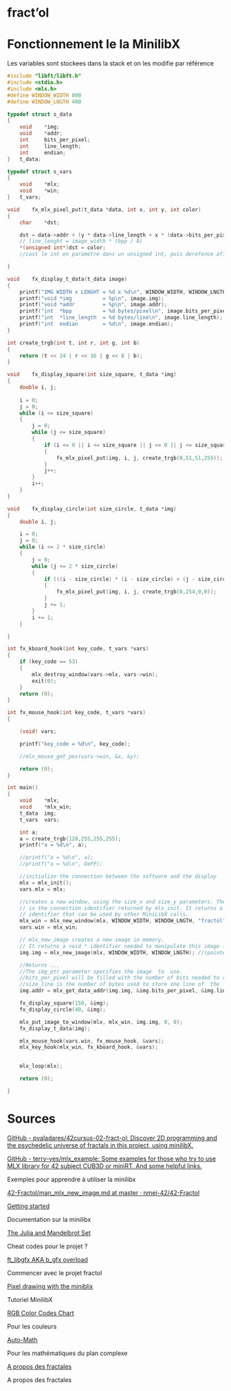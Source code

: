 # fract’ol

# Fonctionnement le la MinilibX

Les variables sont stockees dans la stack et on les modifie par référence 

```c
#include "libft/libft.h"
#include <stdio.h>
#include <mlx.h>
#define WINDOW_WIDTH 800
#define WINDOW_LNGTH 400

typedef struct s_data
{
    void    *img;
    void    *addr;
    int     bits_per_pixel;
    int     line_length;
    int     endian;
}   t_data;

typedef struct s_vars
{
    void    *mlx;
    void    *win;
}   t_vars;

void    fx_mlx_pixel_put(t_data *data, int x, int y, int color)
{
    char    *dst;

    dst = data->addr + (y * data->line_length + x * (data->bits_per_pixel / 8));
    // line_lenght = image_width * (bpp / 8)
    *(unsigned int*)dst = color;
    //cast le int en parametre dans un unsigned int, puis derefence afin d'asigner la valeur de color a dst

}

void    fx_display_t_data(t_data image)
{
    printf("IMG WIDTH x LENGHT = %d x %d\n", WINDOW_WIDTH, WINDOW_LNGTH);
    printf("void *img          = %p\n", image.img);
    printf("void *addr         = %p\n", image.addr);
    printf("int  *bpp          = %d bytes/pixel\n", image.bits_per_pixel);
    printf("int  *line_length  = %d bytes/line\n", image.line_length);
    printf("int  endian        = %d\n", image.endian);
}

int	create_trgb(int t, int r, int g, int b)
{
	return (t << 24 | r << 16 | g << 8 | b);
}

void    fx_display_square(int size_square, t_data *img)
{
    double i, j;
    
    i = 0;
    j = 0;
    while (i <= size_square)
    {
        j = 0;
        while (j <= size_square)
        {
            if (i <= 0 || i <= size_square || j <= 0 || j <= size_square)
            {
                fx_mlx_pixel_put(img, i, j, create_trgb(0,51,51,255));
            }
            j++;
        }  
        i++;
    }
}

void    fx_display_circle(int size_circle, t_data *img)
{
    double i, j;

    i = 0;
    j = 0;
    while (i <= 2 * size_circle)
    {
        j = 0;
        while (j <= 2 * size_circle)
        {
            if (((i - size_circle) * (i - size_circle) + (j - size_circle) * (j - size_circle)) == (size_circle * size_circle))
            {
                fx_mlx_pixel_put(img, i, j, create_trgb(0,254,0,0));
            }
            j += 1;
        }  
        i += 1;
    }

}

int fx_kboard_hook(int key_code, t_vars *vars)
{
    if (key_code == 53)
    {
        mlx_destroy_window(vars->mlx, vars->win);
        exit(0);
    }
    return (0);
}

int fx_mouse_hook(int key_code, t_vars *vars)
{

    (void) vars;

    printf("key_code = %d\n", key_code);

    //mlx_mouse_get_pos(vars->win, &x, &y);

    return (0);
}

int main()
{
    void    *mlx;
    void    *mlx_win;
    t_data  img;
    t_vars  vars;

    int a;
    a = create_trgb(128,255,255,255);
    printf("a = %d\n", a);

    //printf("a = %d\n", a);
    //printf("a = %d\n", OxFF);

    //initialize the connection between the software and the display
    mlx = mlx_init();
    vars.mlx = mlx;

    //creates a new window, using the size_x and size_y parameters. The mlx_ptr parameter
    // is the connection identifier returned by mlx_init. It returns a void * window 
    // identifier that can be used by other MiniLibX calls.
    mlx_win = mlx_new_window(mlx, WINDOW_WIDTH, WINDOW_LNGTH, "fractol");
    vars.win = mlx_win;

    // mlx_new_image creates a new image in memory. 
    // It returns a void * identifier needed to manipulate this image later.
    img.img = mlx_new_image(mlx, WINDOW_WIDTH, WINDOW_LNGTH); //(pointer, x, y)

    //Returns ...
    //The img_ptr parameter specifies the image  to  use.
    //bits_per_pixel will be filled with the number of bits needed to represent a pixel color
    //size_line is the number of bytes used to store one line of  the  image  in  memory
    img.addr = mlx_get_data_addr(img.img, &img.bits_per_pixel, &img.line_length, &img.endian);

    fx_display_square(150, &img);
    fx_display_circle(40, &img);

    mlx_put_image_to_window(mlx, mlx_win, img.img, 0, 0);
    fx_display_t_data(img);

    mlx_mouse_hook(vars.win, fx_mouse_hook, &vars);
    mlx_key_hook(mlx_win, fx_kboard_hook, &vars);
    

    mlx_loop(mlx);

    return (0);

}
```

# Sources

[GitHub - pvaladares/42cursus-02-fract-ol: Discover 2D programming and the psychedelic universe of fractals in this project, using minilibX.](https://github.com/pvaladares/42cursus-02-fract-ol)

[GitHub - terry-yes/mlx_example: Some examples for those who try to use MLX library for 42 subject CUB3D or miniRT. And some helpful links.](https://github.com/terry-yes/mlx_example)

Exemples pour apprendre à utiliser la minilibx

[42-Fractol/man_mlx_new_image.md at master · nmei-42/42-Fractol](https://github.com/nmei-42/42-Fractol/blob/master/minilibx/man_mlx_new_image.md)

[Getting started](https://harm-smits.github.io/42docs/libs/minilibx/getting_started.html)

Documentation sur la minilibx

[The Julia and Mandelbrot Set](https://lodev.org/cgtutor/juliamandelbrot.html)

Cheat codes pour le projet ?

[ft_libgfx AKA b_gfx overload](https://qst0.github.io/ft_libgfx/#getting-started-with-fractol-ft_fractal)

Commencer avec le projet fractol

[Pixel drawing with the miniblix](https://aurelienbrabant.fr/blog/pixel-drawing-with-the-minilibx)

Tutoriel MinilibX

[RGB Color Codes Chart](https://www.rapidtables.com/web/color/RGB_Color.html)

Pour les couleurs

[Auto-Math](https://www.auto-math.be/public/8/module/18/theorie/74)

Pour les mathématiques du plan complexe

[A propos des fractales](https://www.youtube.com/watch?v=Y4ICbYtBGzA)

A propos des fractales
